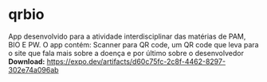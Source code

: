 # qrbio
App desenvolvido para a atividade interdisciplinar das matérias de PAM, BIO E PW. O app contém: Scanner para QR code, um QR code que leva para o site que fala mais sobre a doença e por último sobre o desenvolvedor 
<b>Download:</b> https://expo.dev/artifacts/d60c75fc-2c8f-4462-8297-302e74a096ab
